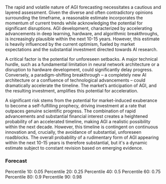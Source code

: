 The rapid and volatile nature of AGI forecasting necessitates a cautious and layered assessment. Given the diverse and often contradictory opinions surrounding the timeframe, a reasonable estimate incorporates the momentum of current trends while acknowledging the potential for significant disruptions. AGI development, characterized by accelerating advancements in deep learning, hardware, and algorithmic breakthroughs, is increasingly plausible within the next 10-15 years. However, this estimate is heavily influenced by the current optimism, fueled by market expectations and the substantial investment directed towards AI research.  

A critical factor is the potential for unforeseen setbacks.  A major technical hurdle, such as a fundamental limitation in neural network architecture or a disruption to hardware development, could significantly delay progress.  Conversely, a paradigm-shifting breakthrough – a completely new AI architecture or a confluence of technological advancements – could dramatically accelerate the timeline.  The market’s anticipation of AGI, and the resulting investment, amplifies this potential for acceleration.  

A significant risk stems from the potential for market-induced exuberance to become a self-fulfilling prophecy, driving investment at a rate that outpaces genuine scientific progress.  The combination of rapid advancements and substantial financial interest creates a heightened probability of an accelerated timeline, making AGI a realistic possibility within the next decade.  However, this timeline is contingent on continuous innovation and, crucially, the avoidance of substantial, unforeseen roadblocks. The overall probability of a rudimentary form of AGI appearing within the next 10-15 years is therefore substantial, but it's a dynamic estimate subject to constant revision based on emerging evidence.

### Forecast

Percentile 10: 0.05
Percentile 20: 0.25
Percentile 40: 0.5
Percentile 60: 0.75
Percentile 80: 0.9
Percentile 90: 0.98